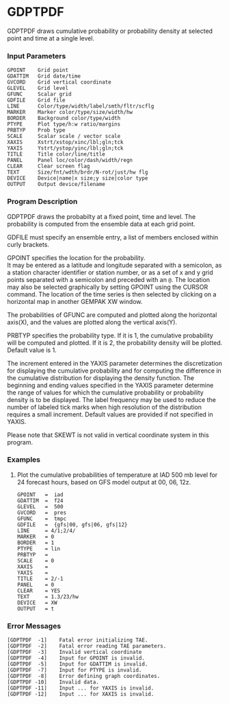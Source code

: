 # GDPTPDF

GDPTPDF draws cumulative probability or probability density
at selected point and time at a single level.

### Input Parameters
 
    GPOINT    Grid point
    GDATTIM   Grid date/time
    GVCORD    Grid vertical coordinate
    GLEVEL    Grid level
    GFUNC     Scalar grid
    GDFILE    Grid file
    LINE      Color/type/width/label/smth/fltr/scflg
    MARKER    Marker color/type/size/width/hw
    BORDER    Background color/type/width
    PTYPE     Plot type/h:w ratio/margins
    PRBTYP    Prob type
    SCALE     Scalar scale / vector scale
    XAXIS     Xstrt/xstop/xinc/lbl;gln;tck
    YAXIS     Ystrt/ystop/yinc/lbl;gln;tck
    TITLE     Title color/line/title
    PANEL     Panel loc/color/dash/width/regn
    CLEAR     Clear screen flag
    TEXT      Size/fnt/wdth/brdr/N-rot/just/hw flg
    DEVICE    Device|name|x size;y size|color type
    OUTPUT    Output device/filename

 

### Program Description
 
GDPTPDF draws the probabilty at a fixed point, time 
and level.  The probability is computed from the 
ensemble data at each grid point.

GDFILE must specify an ensemble entry, a list of members
enclosed within curly brackets. 

GPOINT specifies the location for the probability.  
It may be entered as a latitude and longitude 
separated with a semicolon, as a station character 
identifier or station number, or as a set of x and 
y grid points separated with a semicolon and preceded 
with an `@`.  The location may also be selected 
graphically by setting GPOINT using the CURSOR
command.  The location of the time series is then 
selected by clicking on a horizontal map in another 
GEMPAK XW window.

The probabilities of GFUNC are computed and plotted 
along the horizontal axis(X), and the values are plotted 
along the vertical axis(Y).

PRBTYP specifies the probability type. If it is 1,
the cumulative probability will be computed and plotted.
If it is 2, the probability density will be plotted.	
Default value is 1.

The increment entered in the YAXIS parameter determines
the discretization for displaying the cumulative probability
and for computing the difference in the cumulative
distribution for displaying the density function.  The
beginning and ending values specified in the YAXIS
parameter determine the range of values for which
the cumulative probability or probability density is
to be displayed.  The label frequency may be used to
reduce the number of labeled tick marks when high
resolution of the distribution requires a small increment.
Default values are provided if not specified in YAXIS. 

Please note that SKEWT is not valid in vertical coordinate
system in this program.

 
### Examples
 
1.  Plot the cumulative probabilities of temperature at
    IAD 500 mb level for 24 forecast hours, based on GFS
    model output at 00, 06, 12z.

        GPOINT	 =  iad
        GDATTIM	 =  f24
        GLEVEL	 =  500
        GVCORD	 =  pres
        GFUNC	 =  tmpc
        GDFILE	 =  {gfs|00, gfs|06, gfs|12} 
        LINE     = 4/1;2/4/
        MARKER   = 0
        BORDER   = 1
        PTYPE    = lin
        PRBTYP   =  
        SCALE    = 0 
        XAXIS    =  
        YAXIS    =  
        TITLE    = 2/-1
        PANEL    = 0
        CLEAR    = YES
        TEXT     = 1.3/23/hw
        DEVICE   = XW
        OUTPUT   = t
    

### Error Messages
 
    [GDPTPDF  -1]    Fatal error initializing TAE.
    [GDPTPDF  -2]    Fatal error reading TAE parameters.
    [GDPTPDF  -3]    Invalid vertical coordinate 
    [GDPTPDF  -4]    Input for GPOINT is invalid.
    [GDPTPDF  -5]    Input for GDATTIM is invalid.
    [GDPTPDF  -7]    Input for PTYPE is invalid.
    [GDPTPDF  -8]    Error defining graph coordinates.
    [GDPTPDF -10]    Invalid data.
    [GDPTPDF -11]    Input ... for YAXIS is invalid.
    [GDPTPDF -12]    Input ... for XAXIS is invalid.
